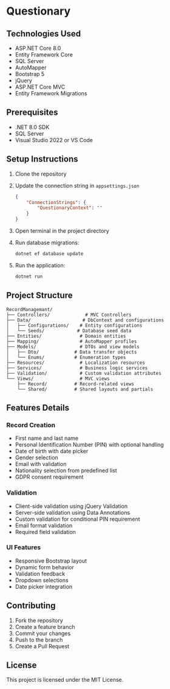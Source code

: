 # Questionary

## Technologies Used

- ASP.NET Core 8.0
- Entity Framework Core
- SQL Server
- AutoMapper
- Bootstrap 5
- jQuery
- ASP.NET Core MVC
- Entity Framework Migrations

## Prerequisites

- .NET 8.0 SDK
- SQL Server
- Visual Studio 2022 or VS Code

## Setup Instructions

1. Clone the repository
2. Update the connection string in `appsettings.json`

    ```json
    {
        "ConnectionStrings": {
            "QuestionaryContext": ""
        }
    }
    ```
3. Open terminal in the project directory
4. Run database migrations:
   ```bash
   dotnet ef database update
   ```
5. Run the application:
   ```bash
   dotnet run
   ```

## Project Structure

```
RecordManagemant/
├── Controllers/             # MVC Controllers
├── Data/                   # DbContext and configurations
│   ├── Configurations/    # Entity configurations
│   └── Seeds/            # Database seed data
├── Entities/              # Domain entities
├── Mapping/               # AutoMapper profiles
├── Models/                # DTOs and view models
│   ├── Dto/             # Data transfer objects
│   └── Enums/           # Enumeration types
├── Resources/             # Localization resources
├── Services/              # Business logic services
├── Validation/            # Custom validation attributes
└── Views/                 # MVC views
    ├── Record/          # Record-related views
    └── Shared/          # Shared layouts and partials
```

## Features Details

### Record Creation
- First name and last name
- Personal Identification Number (PIN) with optional handling
- Date of birth with date picker
- Gender selection
- Email with validation
- Nationality selection from predefined list
- GDPR consent requirement

### Validation
- Client-side validation using jQuery Validation
- Server-side validation using Data Annotations
- Custom validation for conditional PIN requirement
- Email format validation
- Required field validation

### UI Features
- Responsive Bootstrap layout
- Dynamic form behavior
- Validation feedback
- Dropdown selections
- Date picker integration

## Contributing

1. Fork the repository
2. Create a feature branch
3. Commit your changes
4. Push to the branch
5. Create a Pull Request

## License

This project is licensed under the MIT License.
